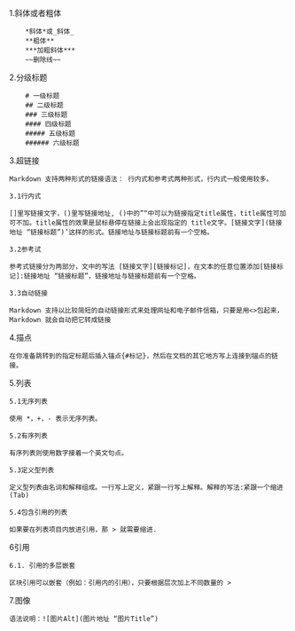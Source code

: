 1.斜体或者粗体

```
    *斜体*或_斜体_
    **粗体**
    ***加粗斜体***
    ~~删除线~~
```

2.分级标题

```
    # 一级标题
    ## 二级标题
    ### 三级标题
    #### 四级标题
    ##### 五级标题
    ###### 六级标题
```

3.超链接

```
Markdown 支持两种形式的链接语法： 行内式和参考式两种形式，行内式一般使用较多。
```

```
3.1行内式

[]里写链接文字，()里写链接地址, ()中的”“中可以为链接指定title属性，title属性可加可不加。title属性的效果是鼠标悬停在链接上会出现指定的 title文字。[链接文字](链接地址 “链接标题”)’这样的形式。链接地址与链接标题前有一个空格。
```

```
3.2参考试

参考式链接分为两部分，文中的写法 [链接文字][链接标记]，在文本的任意位置添加[链接标记]:链接地址 “链接标题”，链接地址与链接标题前有一个空格。
```

```
3.3自动链接

Markdown 支持以比较简短的自动链接形式来处理网址和电子邮件信箱，只要是用<>包起来， Markdown 就会自动把它转成链接
```

4.描点

```
在你准备跳转到的指定标题后插入锚点{#标记}，然后在文档的其它地方写上连接到锚点的链接。
```

5.列表

```
5.1无序列表

使用 *，+，- 表示无序列表。
```

```
5.2有序列表

有序列表则使用数字接着一个英文句点。
```

```
5.3定义型列表

定义型列表由名词和解释组成。一行写上定义，紧跟一行写上解释。解释的写法:紧跟一个缩进(Tab)
```

```
5.4包含引用的列表

如果要在列表项目内放进引用，那 > 就需要缩进.
```

6引用

```
6.1. 引用的多层嵌套

区块引用可以嵌套（例如：引用内的引用），只要根据层次加上不同数量的 > 

```

7.图像

```
语法说明：![图片Alt](图片地址 “图片Title”)
```



